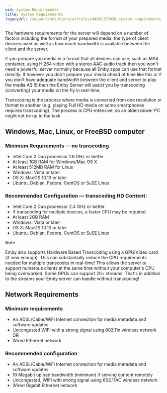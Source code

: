 ```yaml
---
uid: System-Requirements
title: System Requirements
legacyUrl: /support/solutions/articles/44001159036-system-requirements
---
```


The hardware requirements for the server will depend on a number of factors including the format of your prepared media, the type of client devices used as well as how much bandwidth is available between the client and the server.

If you prepare you media in a format that all devices can use, such as MP4 container, using H.264 video with a stereo AAC audio track then you won't need a powerful server normally because all Emby apps can use that format directly.  If however you don't prepare your media ahead of time like this or if you don't have adequate bandwidth between the client and server to play the media AS IS then the Emby Server will assist you by transcoding (converting) your media on the fly in real-time.  

Transcoding is the process where media is converted from one resolution or format to another (e.g. playing Full HD media on some smartphones requires transcoding). The process is CPU-intensive, so an older/slower PC might not be up to the task.

## Windows, Mac, Linux, or FreeBSD computer
### Minimum Requirements — no transcoding
* Intel Core 2 Duo processor 1.6 GHz or better
* At least 1GB RAM for Windows/Mac OS X
* At least 512MB RAM for Linux
* Windows: Vista or later
* OS X: MacOS 10.13 or later
* Ubuntu, Debian, Fedora, CentOS or SuSE Linux

### Recommended Configuration — transcoding HD Content:
* Intel Core 2 Duo processor 2.4 GHz or better
* If transcoding for multiple devices, a faster CPU may be required
* At least 2GB RAM
* Windows: Vista or later
* OS X: MacOS 10.13 or later
* Ubuntu, Debian, Fedora, CentOS or SuSE Linux

> [!NOTE]
> Emby also supports Hardware Based Transcoding using a GPU/Video card (if new enough). This can substantially reduce the CPU requirements needed for multiple transcodes in real-time!  This allows the server to support numerous clients at the same time without your computer's CPU being overworked. Some GPUs can support 20+ streams. That's in addition to the streams your Emby server can handle without transcoding!

## Network Requirements
### Minimum requirements
* An ADSL/Cable/WiFi Internet connection for media metadata and software updates
* Uncongested WIFI with a strong signal using 802.11n wireless network OR
* Wired Ethernet network

### Recommended configuration
* An ADSL/Cable/WiFi Internet connection for media metadata and software updates
* 10 Megabit upload bandwidth (minimum) if serving content remotely
* Uncongested, WIFI with strong signal using 802.11AC wireless network
* Wired Gigabit Ethernet network